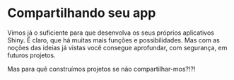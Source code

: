 # Compartilhando seu app

Vimos já o suficiente para que desenvolva os seus próprios aplicativos Shiny. É claro, que há muitas mais funções e possibilidades. Mas com as noções das ideias já vistas você consegue aprofundar, com segurança, em futuros projetos.

Mas para quê construímos projetos se não compartilhar-mos?!?!

